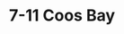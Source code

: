 ---
_schema: default
title: 7-11 Coos Bay
property_description: 24-hour convenient store
photo_name: /img/7-11-630x366-new.jpg
photo_alt: 7-11
property_category:
  - Groceries
address:
  street: 63033 US-101
  street2:
  city: Coos Bay
  zip: '97420'
phone_local: (541) 269-0884
phone_toll_free: '3434343434'
website: https://www.7-eleven.com/
coordinates:
  lat: '43.356188'
  lng: '-124.205762'
seo:
  title: Coos Bay 7-11
  description: Groceries, snacks, drinks open 24/7
  imgalt:
  image:
---